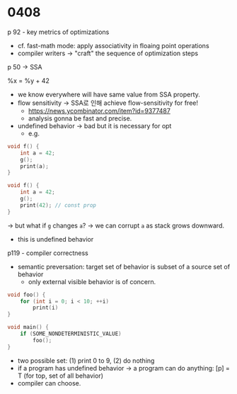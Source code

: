 # 0408

p 92 - key metrics of optimizations

- cf. fast-math mode: apply associativity in floaing point operations
- compiler writers -> "craft" the sequence of optimization steps

p 50 -> SSA

%x = %y + 42

- we know everywhere will have same value from SSA property.
- flow sensitivity -> SSA로 인해 achieve flow-sensitivity for free!
  - https://news.ycombinator.com/item?id=9377487
  - analysis gonna be fast and precise.
- undefined behavior -> bad but it is necessary for opt
  - e.g. 
```c
void f() {
    int a = 42;
    g();
    print(a);
}
```

```c
void f() {
    int a = 42;
    g();
    print(42); // const prop
}
```
-> but what if `g` changes `a`? -> we can corrupt `a` as stack grows downward.
  - this is undefined behavior

p119 - compiler correctness

- semantic preversation: target set of behavior is subset of a source set of behavior
  - only external visible behavior is of concern.

```c
void foo() {
    for (int i = 0; i < 10; ++i)
        print(i)
}

void main() {
    if (SOME_NONDETERMINISTIC_VALUE)
        foo();
}
```

- two possible set: (1) print 0 to 9, (2) do nothing
- if a program has undefined behavior -> a program can do anything: [p] = T (for top, set of all behavior)
- compiler can choose.